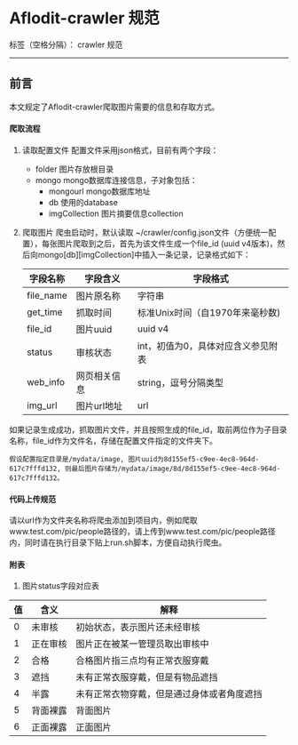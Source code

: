 # Aflodit-crawler 规范

标签（空格分隔）： crawler 规范

---

前言
-------
本文规定了Aflodit-crawler爬取图片需要的信息和存取方式。

#### 爬取流程
1. 读取配置文件
配置文件采用json格式，目前有两个字段：
    * folder
    图片存放根目录
    * mongo
    mongo数据库连接信息，子对象包括：
        * mongourl
        mongo数据库地址
        * db
        使用的database 
        * imgCollection
        图片摘要信息collection

1. 爬取图片
爬虫启动时，默认读取 ~/crawler/config.json文件（方便统一配置），每张图片爬取到之后，首先为该文件生成一个file_id (uuid v4版本)，然后向mongo[db][imgCollection]中插入一条记录，记录格式如下：

    | 字段名称  | 字段含义    | 字段格式 |
    |---        |---          |----      | 
    | file_name | 图片原名称  | 字符串 |
    | get_time  | 抓取时间    | 标准Unix时间（自1970年来毫秒数) |
    | file_id   | 图片uuid    | uuid v4 |
    | status    | 审核状态    | int，初值为0，具体对应含义参见附表 |
    | web_info  | 网页相关信息| string，逗号分隔类型 |
    | img_url   | 图片url地址 | url |
    
如果记录生成成功，抓取图片文件，并且按照生成的file_id，取前两位作为子目录名称，file_id作为文件名，存储在配置文件指定的文件夹下。

    假设配置指定目录是/mydata/image, 图片uuid为8d155ef5-c9ee-4ec8-964d-617c7fffd132, 则最后图片存储为/mydata/image/8d/8d155ef5-c9ee-4ec8-964d-617c7fffd132。
    
#### 代码上传规范
请以url作为文件夹名称将爬虫添加到项目内，例如爬取www.test.com/pic/people路径的，请上传到www.test.com/pic/people路径内，同时请在执行目录下贴上run.sh脚本，方便自动执行爬虫。

#### 附表

1. 图片status字段对应表

| 值 | 含义 | 解释 |
|----|------|------|
| 0  | 未审核 | 初始状态，表示图片还未经审核 |
| 1 | 正在审核 | 图片正在被某一管理员取出审核中 |
| 2 | 合格 | 合格图片指三点均有正常衣服穿戴 |
| 3 | 遮挡 | 未有正常衣服穿戴，但是有物品遮挡 |
| 4 | 半露 | 未有正常衣物穿戴，但是通过身体或者角度遮挡 |
| 5 | 背面裸露 | 背面图片 |
| 6 | 正面裸露 | 正面图片 |




